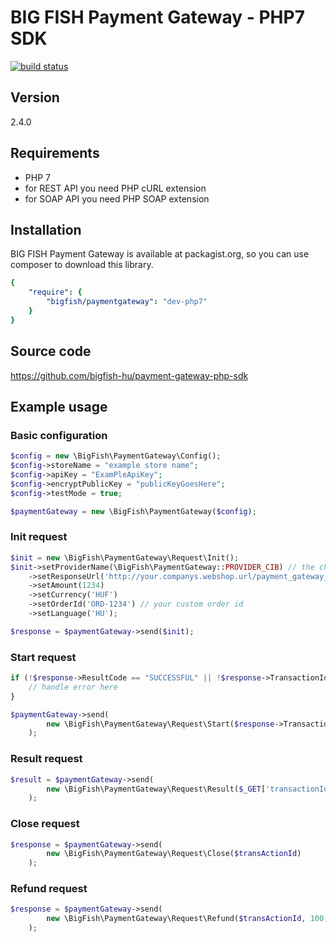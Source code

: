 # BIG FISH Payment Gateway - PHP7 SDK

[![build status](http://ci.bigfish.hu/projects/62/status.png?ref=php7)](http://ci.bigfish.hu/projects/62/status.png?ref=php7)

## Version

2.4.0

## Requirements

 * PHP 7
 * for REST API you need PHP cURL extension
 * for SOAP API you need PHP SOAP extension

## Installation

BIG FISH Payment Gateway is available at packagist.org, so you can use composer to download this library.

```yml
{
    "require": {
        "bigfish/paymentgateway": "dev-php7"
    }
}
```

## Source code

https://github.com/bigfish-hu/payment-gateway-php-sdk

## Example usage

### Basic configuration

```php
$config = new \BigFish\PaymentGateway\Config();
$config->storeName = "example store name";
$config->apiKey = "ExamPleApiKey";
$config->encryptPublicKey = "publicKeyGoesHere";
$config->testMode = true;

$paymentGateway = new \BigFish\PaymentGateway($config);
```

### Init request

```php
$init = new \BigFish\PaymentGateway\Request\Init();
$init->setProviderName(\BigFish\PaymentGateway::PROVIDER_CIB) // the chosen payment method
	->setResponseUrl('http://your.companys.webshop.url/payment_gateway_response') // callback url
	->setAmount(1234)
	->setCurrency('HUF')
	->setOrderId('ORD-1234') // your custom order id
	->setLanguage('HU');

$response = $paymentGateway->send($init);
```

### Start request

```php
if (!$response->ResultCode == "SUCCESSFUL" || !$response->TransactionId) {
	// handle error here
}

$paymentGateway->send(
        new \BigFish\PaymentGateway\Request\Start($response->TransactionId)
    );
```

### Result request

```php
$result = $paymentGateway->send(
        new \BigFish\PaymentGateway\Request\Result($_GET['transactionId'])
    );
```

### Close request

```php
$response = $paymentGateway->send(
        new \BigFish\PaymentGateway\Request\Close($transActionId)
    );
```


### Refund request

```php
$response = $paymentGateway->send(
        new \BigFish\PaymentGateway\Request\Refund($transActionId, 100)
    );
```
